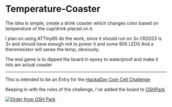 # Temperature-Coaster

The idea is simple, create a drink coaster which changes color based on temperature of the cup/drink placed on it.  

I plan on using ATTiny85 do the work, since it should run on 3v 
CR2023 is 3v and should have enough mA to power it and some 805 LEDS
And a thermresistor will sense the temp, obviously.

The end game is to dipped the board in epoxy to waterproof and make it into am actual coaster

---
This is intended to be an Entry for the [HackaDay Coin Cell Challenge](https://hackaday.io/contest/28283-coin-cell-challenge)

Keeping in with the rules of the challenge, i've added the board to [OSHPark](https://oshpark.com/) 

<a href="https://oshpark.com/shared_projects/DYg7IxAX"><img src="https://oshpark.com/assets/badge-5b7ec47045b78aef6eb9d83b3bac6b1920de805e9a0c227658eac6e19a045b9c.png" alt="Order from OSH Park"></img></a>
